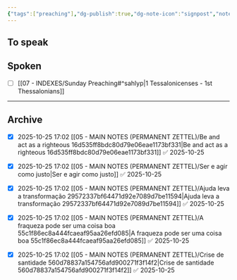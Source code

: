 ```yaml
---
{"tags":["preaching"],"dg-publish":true,"dg-note-icon":"signpost","noteIcon":"signpost","kanban-plugin":"board","permalink":"/07-indexes/sunday-preaching/","dgPassFrontmatter":true,"created":"2025-10-16T10:27:14.740+01:00","updated":"2025-10-25T17:19:50.015+01:00"}
---
```



## To speak



## Spoken

- [ ] [[07 - INDEXES/Sunday Preaching#^sahlyp\|1 Tessalonicenses - 1st Thessalonians]]

***

## Archive


- [x] 2025-10-25 17:02 [[05 - MAIN NOTES (PERMANENT ZETTEL)/Be and act as a righteous 16d535ff8bdc80d79e06eae1173bf331\|Be and act as a righteous 16d535ff8bdc80d79e06eae1173bf331]] ✅ 2025-10-25
- [x] 2025-10-25 17:02 [[05 - MAIN NOTES (PERMANENT ZETTEL)/Ser e agir como justo\|Ser e agir como justo]] ✅ 2025-10-25
- [x] 2025-10-25 17:02 [[05 - MAIN NOTES (PERMANENT ZETTEL)/Ajuda leva a transformação 29572337bf64471d92e7089d7be11594\|Ajuda leva a transformação 29572337bf64471d92e7089d7be11594]] ✅ 2025-10-25
- [x] 2025-10-25 17:02 [[05 - MAIN NOTES (PERMANENT ZETTEL)/A fraqueza pode ser uma coisa boa 55c1f86ec8a444fcaeaf95aa26efd085\|A fraqueza pode ser uma coisa boa 55c1f86ec8a444fcaeaf95aa26efd085]] ✅ 2025-10-25
- [x] 2025-10-25 17:02 [[05 - MAIN NOTES (PERMANENT ZETTEL)/Crise de santidade 560d78837a154756afd900271f3f14f2\|Crise de santidade 560d78837a154756afd900271f3f14f2]] ✅ 2025-10-25

